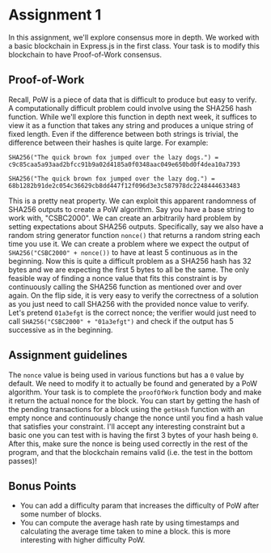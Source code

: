 # Assignment 1

In this assignment, we'll explore consensus more in depth. We worked with a basic blockchain in Express.js in the first class. Your task is to modify this blockchain to have Proof-of-Work consensus.

## Proof-of-Work

Recall, PoW is a piece of data that is difficult to produce but easy to verify. A computationally difficult problem could involve using the SHA256 hash function. While we'll explore this function in depth next week, it suffices to view it as a function that takes any string and produces a unique string of fixed length. Even if the difference between both strings is trivial, the difference between their hashes is quite large. For example:

`SHA256("The quick brown fox jumped over the lazy dogs.") = c9c85caa5a93aad2bfcc91b9a02d4185a0f0348aac049e650bd0f4dea10a7393`

`SHA256("The quick brown fox jumped over the lazy dog.") = 68b1282b91de2c054c36629cb8dd447f12f096d3e3c587978dc2248444633483`

This is a pretty neat property. We can exploit this apparent randomness of SHA256 outputs to create a PoW algorithm. Say you have a base string to work with, "CSBC2000". We can create an arbitrarily hard problem by setting expectations about SHA256 outputs. Specifically, say we also have a random string generator function `nonce()` that returns a random string each time you use it. We can create a problem where we expect the output of `SHA256("CSBC2000" + nonce())` to have at least 5 continuous `a`s in the beginning. Now this is quite a difficult problem as a SHA256 hash has 32 bytes and we are expecting the first 5 bytes to all be the same. The only feasible way of finding a nonce value that fits this constraint is by continuously calling the SHA256 function as mentioned over and over again. On the flip side, it is very easy to verify the correctness of a solution as you just need to call SHA256 with the provided nonce value to verify. Let's pretend `01a3efgt` is the correct nonce; the verifier would just need to call `SHA256("CSBC2000" + "01a3efgt")` and check if the output has 5 successive `a`s in the beginning.

## Assignment guidelines

The `nonce` value is being used in various functions but has a `0` value by default. We need to modify it to actually be found and generated by a PoW algorithm. Your task is to complete the `proofOfWork` function body and make it return the actual nonce for the block. You can start by getting the hash of the pending transactions for a block using the `getHash` function with an empty nonce and continuously change the nonce until you find a hash value that satisfies your constraint. I'll accept any interesting constraint but a basic one you can test with is having the first 3 bytes of your hash being `0`.
After this, make sure the nonce is being used correctly in the rest of the program, and that the blockchain remains valid (i.e. the test in the bottom passes)!

## Bonus Points

- You can add a difficulty param that increases the difficulty of PoW after some number of blocks.
- You can compute the average hash rate by using timestamps and calculating the average time taken to mine a block. this is more interesting with higher difficulty PoW.